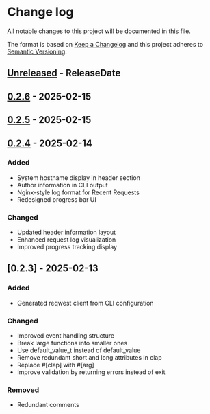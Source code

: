 # Change log
All notable changes to this project will be documented in this file.

The format is based on [Keep a Changelog](http://keepachangelog.com/)
and this project adheres to [Semantic Versioning](http://semver.org/).

<!-- next-header -->
## [Unreleased] - ReleaseDate

## [0.2.6] - 2025-02-15

## [0.2.5] - 2025-02-15

## [0.2.4] - 2025-02-14

### Added
- System hostname display in header section
- Author information in CLI output
- Nginx-style log format for Recent Requests
- Redesigned progress bar UI

### Changed
- Updated header information layout
- Enhanced request log visualization
- Improved progress tracking display

## [0.2.3] - 2025-02-13

### Added
- Generated reqwest client from CLI configuration

### Changed
- Improved event handling structure
- Break large functions into smaller ones
- Use default_value_t instead of default_value
- Remove redundant short and long attributes in clap
- Replace #[clap] with #[arg]
- Improve validation by returning errors instead of exit

### Removed
- Redundant comments


<!-- next-url -->
[Unreleased]: https://github.com/omarmhaimdat/pepe/compare/v0.2.6...HEAD

[0.2.6]: https://github.com/omarmhaimdat/pepe/compare/v0.2.5...v0.2.6

[0.2.5]: https://github.com/omarmhaimdat/pepe/compare/v0.2.4...v0.2.5
[0.2.4]: https://github.com/omarmhaimdat/pepe/releases/tag/v0.2.4